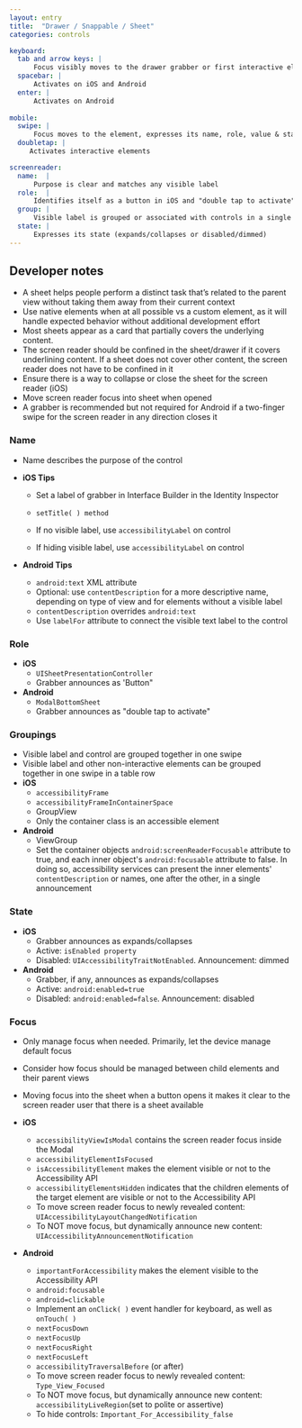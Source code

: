 ```yaml
---
layout: entry
title:  "Drawer / Snappable / Sheet"
categories: controls

keyboard:
  tab and arrow keys: |
      Focus visibly moves to the drawer grabber or first interactive element
  spacebar: |
      Activates on iOS and Android
  enter: |
      Activates on Android
        
mobile:
  swipe: |
      Focus moves to the element, expresses its name, role, value & state (if applicable)
  doubletap: |
     Activates interactive elements

screenreader:
  name:  |
      Purpose is clear and matches any visible label
  role:  |
      Identifies itself as a button in iOS and "double tap to activate" in Android
  group: |
      Visible label is grouped or associated with controls in a single swipe
  state: |
      Expresses its state (expands/collapses or disabled/dimmed)
---
```


## Developer notes
- A sheet helps people perform a distinct task that’s related to the parent view without taking them away from their current context
- Use native elements when at all possible vs a custom element, as it will handle expected behavior without additional development effort
- Most sheets appear as a card that partially covers the underlying content. 
- The screen reader should be confined in the sheet/drawer if it covers underlining content. If a sheet does not cover other content, the screen reader does not have to be confined in it
- Ensure there is a way to collapse or close the sheet for the screen reader (iOS)
- Move screen reader focus into sheet when opened
- A grabber is recommended but not required for Android if a two-finger swipe for the screen reader in any direction closes it


### Name

- Name describes the purpose of the control

- **iOS Tips**  
  - Set a label of grabber in Interface Builder in the Identity Inspector
  - `setTitle( ) method`
  - If no visible label, use `accessibilityLabel` on control

  - If hiding visible label, use `accessibilityLabel` on control
- **Android Tips**  
  - `android:text` XML attribute
  - Optional: use `contentDescription` for a more descriptive name, depending on type of view and for elements without a visible label
  - `contentDescription` overrides `android:text`  
  - Use `labelFor` attribute to connect the visible text label to the control


### Role

- **iOS**
  - `UISheetPresentationController` 
  - Grabber announces as 'Button"
- **Android**
  - `ModalBottomSheet`
  - Grabber announces as "double tap to activate"


### Groupings

- Visible label and control are grouped together in one swipe
- Visible label and other non-interactive elements can be grouped together in one swipe in a table row
- **iOS**
  - `accessibilityFrame`
  - `accessibilityFrameInContainerSpace`
  - GroupView
  - Only the container class is an accessible element
- **Android**
  - ViewGroup
  - Set the container objects `android:screenReaderFocusable` attribute to true, and each inner object's `android:focusable` attribute to false. In doing so, accessibility services can present the inner elements' `contentDescription` or names, one after the other, in a single announcement

### State

- **iOS**  
  - Grabber announces as expands/collapses
  - Active: `isEnabled property`
  - Disabled: `UIAccessibilityTraitNotEnabled`. Announcement: dimmed
- **Android** 
  - Grabber, if any, announces as expands/collapses
  - Active: `android:enabled=true`
  - Disabled: `android:enabled=false`. Announcement: disabled

### Focus

- Only manage focus when needed. Primarily, let the device manage default focus
- Consider how focus should be managed between child elements and their parent views
- Moving focus into the sheet when a button opens it makes it clear to the screen reader user that there is a sheet available


- **iOS**
  - `accessibilityViewIsModal` contains the screen reader focus inside the Modal
  - `accessibilityElementIsFocused`  
  - `isAccessibilityElement` makes the element visible or not to the Accessibility API
  - `accessibilityElementsHidden` indicates that the children elements of the target element are visible or not to the Accessibility API
  - To move screen reader focus to newly revealed content: `UIAccessibilityLayoutChangedNotification`
  - To NOT move focus, but dynamically announce new content: `UIAccessibilityAnnouncementNotification`
- **Android**
  - `importantForAccessibility` makes the element visible to the Accessibility API
  - `android:focusable`
  - `android=clickable`
  - Implement an `onClick( )` event handler for keyboard, as well as `onTouch( )`
  - `nextFocusDown`
  - `nextFocusUp`
  - `nextFocusRight`
  - `nextFocusLeft`
  - `accessibilityTraversalBefore` (or after)
  - To move screen reader focus to newly revealed content: `Type_View_Focused`
  - To NOT move focus, but dynamically announce new content: `accessibilityLiveRegion`(set to polite or assertive)
  - To hide controls: `Important_For_Accessibility_false`
